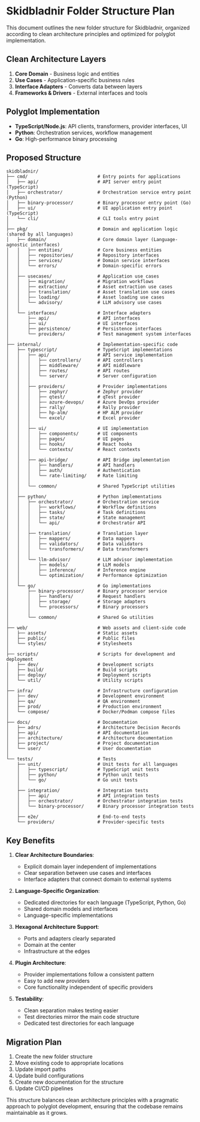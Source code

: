 # Skidbladnir Folder Structure Plan

This document outlines the new folder structure for Skidbladnir, organized according to clean architecture principles and optimized for polyglot implementation.

## Clean Architecture Layers

1. **Core Domain** - Business logic and entities
2. **Use Cases** - Application-specific business rules
3. **Interface Adapters** - Converts data between layers
4. **Frameworks & Drivers** - External interfaces and tools

## Polyglot Implementation

- **TypeScript/Node.js**: API clients, transformers, provider interfaces, UI
- **Python**: Orchestration services, workflow management
- **Go**: High-performance binary processing

## Proposed Structure

```
skidbladnir/
├── cmd/                          # Entry points for applications
│   ├── api/                      # API server entry point (TypeScript)
│   ├── orchestrator/             # Orchestration service entry point (Python)
│   ├── binary-processor/         # Binary processor entry point (Go)
│   ├── ui/                       # UI application entry point (TypeScript)
│   └── cli/                      # CLI tools entry point
│
├── pkg/                          # Domain and application logic (shared by all languages)
│   ├── domain/                   # Core domain layer (Language-agnostic interfaces)
│   │   ├── entities/             # Core business entities
│   │   ├── repositories/         # Repository interfaces
│   │   ├── services/             # Domain service interfaces
│   │   └── errors/               # Domain-specific errors
│   │
│   ├── usecases/                 # Application use cases
│   │   ├── migration/            # Migration workflows
│   │   ├── extraction/           # Asset extraction use cases
│   │   ├── translation/          # Asset translation use cases
│   │   ├── loading/              # Asset loading use cases
│   │   └── advisory/             # LLM advisory use cases
│   │
│   └── interfaces/               # Interface adapters
│       ├── api/                  # API interfaces
│       ├── ui/                   # UI interfaces
│       ├── persistence/          # Persistence interfaces
│       └── providers/            # Test management system interfaces
│
├── internal/                     # Implementation-specific code
│   ├── typescript/               # TypeScript implementations
│   │   ├── api/                  # API service implementation
│   │   │   ├── controllers/      # API controllers
│   │   │   ├── middleware/       # API middleware
│   │   │   ├── routes/           # API routes
│   │   │   └── server/           # Server configuration
│   │   │
│   │   ├── providers/            # Provider implementations
│   │   │   ├── zephyr/           # Zephyr provider
│   │   │   ├── qtest/            # qTest provider
│   │   │   ├── azure-devops/     # Azure DevOps provider
│   │   │   ├── rally/            # Rally provider
│   │   │   ├── hp-alm/           # HP ALM provider
│   │   │   └── excel/            # Excel provider
│   │   │
│   │   ├── ui/                   # UI implementation
│   │   │   ├── components/       # UI components
│   │   │   ├── pages/            # UI pages
│   │   │   ├── hooks/            # React hooks
│   │   │   └── contexts/         # React contexts
│   │   │
│   │   ├── api-bridge/           # API Bridge implementation
│   │   │   ├── handlers/         # API handlers
│   │   │   ├── auth/             # Authentication
│   │   │   └── rate-limiting/    # Rate limiting
│   │   │
│   │   └── common/               # Shared TypeScript utilities
│   │
│   ├── python/                   # Python implementations
│   │   ├── orchestrator/         # Orchestration service
│   │   │   ├── workflows/        # Workflow definitions
│   │   │   ├── tasks/            # Task definitions
│   │   │   ├── state/            # State management
│   │   │   └── api/              # Orchestrator API
│   │   │
│   │   ├── translation/          # Translation layer
│   │   │   ├── mappers/          # Data mappers
│   │   │   ├── validators/       # Data validators
│   │   │   └── transformers/     # Data transformers
│   │   │
│   │   └── llm-advisor/          # LLM advisor implementation
│   │       ├── models/           # LLM models
│   │       ├── inference/        # Inference engine
│   │       └── optimization/     # Performance optimization
│   │
│   └── go/                       # Go implementations
│       ├── binary-processor/     # Binary processor service
│       │   ├── handlers/         # Request handlers
│       │   ├── storage/          # Storage adapters
│       │   └── processors/       # Binary processors
│       │
│       └── common/               # Shared Go utilities
│
├── web/                          # Web assets and client-side code
│   ├── assets/                   # Static assets
│   ├── public/                   # Public files
│   └── styles/                   # Stylesheets
│
├── scripts/                      # Scripts for development and deployment
│   ├── dev/                      # Development scripts
│   ├── build/                    # Build scripts
│   ├── deploy/                   # Deployment scripts
│   └── util/                     # Utility scripts
│
├── infra/                        # Infrastructure configuration
│   ├── dev/                      # Development environment
│   ├── qa/                       # QA environment
│   ├── prod/                     # Production environment
│   └── compose/                  # Docker/Podman compose files
│
├── docs/                         # Documentation
│   ├── adrs/                     # Architecture Decision Records
│   ├── api/                      # API documentation
│   ├── architecture/             # Architecture documentation
│   ├── project/                  # Project documentation
│   └── user/                     # User documentation
│
└── tests/                        # Tests
    ├── unit/                     # Unit tests for all languages
    │   ├── typescript/           # TypeScript unit tests
    │   ├── python/               # Python unit tests
    │   └── go/                   # Go unit tests
    │
    ├── integration/              # Integration tests
    │   ├── api/                  # API integration tests
    │   ├── orchestrator/         # Orchestrator integration tests
    │   └── binary-processor/     # Binary processor integration tests
    │
    ├── e2e/                      # End-to-end tests
    └── providers/                # Provider-specific tests
```

## Key Benefits

1. **Clear Architecture Boundaries**:
   - Explicit domain layer independent of implementations
   - Clear separation between use cases and interfaces
   - Interface adapters that connect domain to external systems

2. **Language-Specific Organization**:
   - Dedicated directories for each language (TypeScript, Python, Go)
   - Shared domain models and interfaces
   - Language-specific implementations

3. **Hexagonal Architecture Support**:
   - Ports and adapters clearly separated
   - Domain at the center
   - Infrastructure at the edges

4. **Plugin Architecture**:
   - Provider implementations follow a consistent pattern
   - Easy to add new providers
   - Core functionality independent of specific providers

5. **Testability**:
   - Clean separation makes testing easier
   - Test directories mirror the main code structure
   - Dedicated test directories for each language

## Migration Plan

1. Create the new folder structure
2. Move existing code to appropriate locations
3. Update import paths
4. Update build configurations
5. Create new documentation for the structure
6. Update CI/CD pipelines

This structure balances clean architecture principles with a pragmatic approach to polyglot development, ensuring that the codebase remains maintainable as it grows.